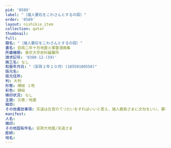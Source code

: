 ```yaml
---
pid: '0589'
label: "（諸人要石をこわさんとするの図）"
order: '0589'
layout: nishikie_item
collection: qatar
thumbnail: 
full: 
題名: "（諸人要石をこわさんとするの図）"
書名: 安政二年十月地震火事雷漫画集
所蔵機関: 東京大学史料編纂所
請求記号: '0380-12-(59)'
画工名: なし
和暦年月日: "（安政２年１０月）(18550100550)"
版元名: 
版元住所: 
判: 大判
形態: 横絵 １枚
彩色: 錦絵
検印状況: なし
主題: 災害／地震
細目: 
その他書誌事項: 天道は左官のてつだいをすればいいと答え、諸人鹿島さまに文句をいい、要石をこわそうとするを神主あやまるの図
manifest: 
人名: 
検印: 
その他固有件名: 安政大地震/天道さま
彫師: 
地名: 
---
```

